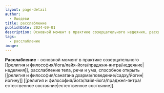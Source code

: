 ```yaml
---
layout: page-detail
author:
  - Яшодеви
title: расслабление
publishDate: 2024-09-01
description: Основной момент в практике созерцательного недеяния, расслабление тела, речи и ума, способное открыть йогину естественное состояние.
tags:
  - расслабление
image:
---
```

**Расслабление** - основной момент в практике созерцательного [[религия и философия/йога/лайя-йога/праджня-янтра/недеяние|недеяния]], расслабление тела, речи и ума, способное открыть [[религия и философия/санатана дхарма/поведение/садху/йогин|йогину]] [[религия и философия/йога/лайя-йога/праджня-янтра/естественное состояние|естественное состояние]].

